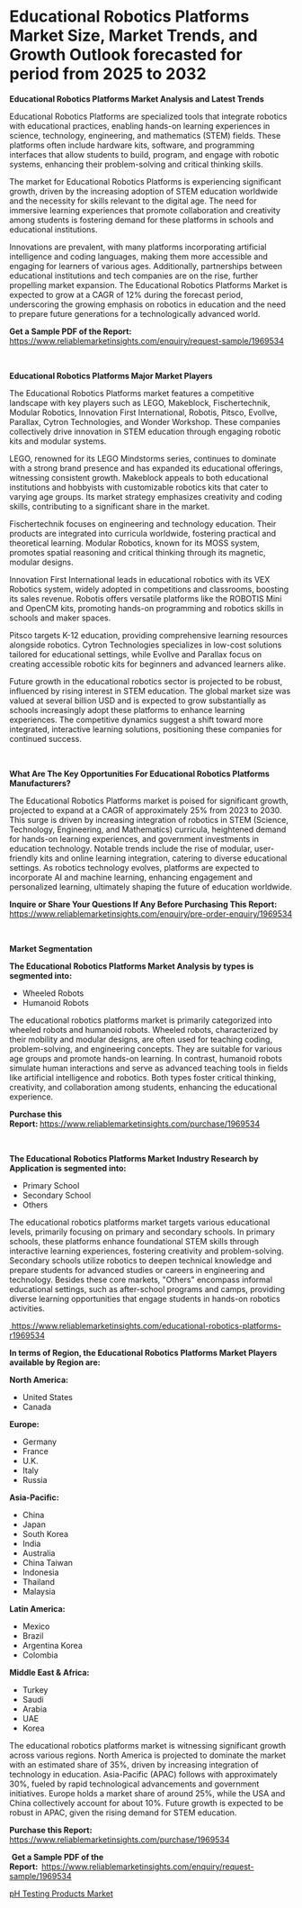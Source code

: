 <p><h1>Educational Robotics Platforms Market Size, Market Trends, and Growth Outlook forecasted for period from 2025 to 2032</h1></p><p><strong>Educational Robotics Platforms Market Analysis and Latest Trends</strong></p>
<p><p>Educational Robotics Platforms are specialized tools that integrate robotics with educational practices, enabling hands-on learning experiences in science, technology, engineering, and mathematics (STEM) fields. These platforms often include hardware kits, software, and programming interfaces that allow students to build, program, and engage with robotic systems, enhancing their problem-solving and critical thinking skills.</p><p>The market for Educational Robotics Platforms is experiencing significant growth, driven by the increasing adoption of STEM education worldwide and the necessity for skills relevant to the digital age. The need for immersive learning experiences that promote collaboration and creativity among students is fostering demand for these platforms in schools and educational institutions. </p><p>Innovations are prevalent, with many platforms incorporating artificial intelligence and coding languages, making them more accessible and engaging for learners of various ages. Additionally, partnerships between educational institutions and tech companies are on the rise, further propelling market expansion. The Educational Robotics Platforms Market is expected to grow at a CAGR of 12% during the forecast period, underscoring the growing emphasis on robotics in education and the need to prepare future generations for a technologically advanced world.</p></p>
<p><strong>Get a Sample PDF of the Report:&nbsp;</strong> <a href="https://www.reliablemarketinsights.com/enquiry/request-sample/1969534?utm_campaign=2117&utm_medium=2&utm_source=Github&utm_content=ia&utm_term=06042025&utm_id=educational-robotics-platforms">https://www.reliablemarketinsights.com/enquiry/request-sample/1969534</a></p>
<p>&nbsp;</p>
<p><strong>Educational Robotics Platforms Major Market Players</strong></p>
<p><p>The Educational Robotics Platforms market features a competitive landscape with key players such as LEGO, Makeblock, Fischertechnik, Modular Robotics, Innovation First International, Robotis, Pitsco, Evollve, Parallax, Cytron Technologies, and Wonder Workshop. These companies collectively drive innovation in STEM education through engaging robotic kits and modular systems.</p><p>LEGO, renowned for its LEGO Mindstorms series, continues to dominate with a strong brand presence and has expanded its educational offerings, witnessing consistent growth. Makeblock appeals to both educational institutions and hobbyists with customizable robotics kits that cater to varying age groups. Its market strategy emphasizes creativity and coding skills, contributing to a significant share in the market.</p><p>Fischertechnik focuses on engineering and technology education. Their products are integrated into curricula worldwide, fostering practical and theoretical learning. Modular Robotics, known for its MOSS system, promotes spatial reasoning and critical thinking through its magnetic, modular designs.</p><p>Innovation First International leads in educational robotics with its VEX Robotics system, widely adopted in competitions and classrooms, boosting its sales revenue. Robotis offers versatile platforms like the ROBOTIS Mini and OpenCM kits, promoting hands-on programming and robotics skills in schools and maker spaces.</p><p>Pitsco targets K-12 education, providing comprehensive learning resources alongside robotics. Cytron Technologies specializes in low-cost solutions tailored for educational settings, while Evollve and Parallax focus on creating accessible robotic kits for beginners and advanced learners alike.</p><p>Future growth in the educational robotics sector is projected to be robust, influenced by rising interest in STEM education. The global market size was valued at several billion USD and is expected to grow substantially as schools increasingly adopt these platforms to enhance learning experiences. The competitive dynamics suggest a shift toward more integrated, interactive learning solutions, positioning these companies for continued success.</p></p>
<p>&nbsp;</p>
<p><strong>What Are The Key Opportunities For Educational Robotics Platforms Manufacturers?</strong></p>
<p><p>The Educational Robotics Platforms market is poised for significant growth, projected to expand at a CAGR of approximately 25% from 2023 to 2030. This surge is driven by increasing integration of robotics in STEM (Science, Technology, Engineering, and Mathematics) curricula, heightened demand for hands-on learning experiences, and government investments in education technology. Notable trends include the rise of modular, user-friendly kits and online learning integration, catering to diverse educational settings. As robotics technology evolves, platforms are expected to incorporate AI and machine learning, enhancing engagement and personalized learning, ultimately shaping the future of education worldwide.</p></p>
<p><strong>Inquire or Share Your Questions If Any Before Purchasing This Report:</strong> <a href="https://www.reliablemarketinsights.com/enquiry/pre-order-enquiry/1969534?utm_campaign=2117&utm_medium=2&utm_source=Github&utm_content=ia&utm_term=06042025&utm_id=educational-robotics-platforms">https://www.reliablemarketinsights.com/enquiry/pre-order-enquiry/1969534</a></p>
<p>&nbsp;</p>
<p><strong>Market Segmentation</strong></p>
<p><strong>The Educational Robotics Platforms Market Analysis by types is segmented into:</strong></p>
<p><ul><li>Wheeled Robots</li><li>Humanoid Robots</li></ul></p>
<p><p>The educational robotics platforms market is primarily categorized into wheeled robots and humanoid robots. Wheeled robots, characterized by their mobility and modular designs, are often used for teaching coding, problem-solving, and engineering concepts. They are suitable for various age groups and promote hands-on learning. In contrast, humanoid robots simulate human interactions and serve as advanced teaching tools in fields like artificial intelligence and robotics. Both types foster critical thinking, creativity, and collaboration among students, enhancing the educational experience.</p></p>
<p><strong>Purchase this Report:&nbsp;</strong><a href="https://www.reliablemarketinsights.com/purchase/1969534?utm_campaign=2117&utm_medium=2&utm_source=Github&utm_content=ia&utm_term=06042025&utm_id=educational-robotics-platforms">https://www.reliablemarketinsights.com/purchase/1969534</a></p>
<p>&nbsp;</p>
<p><strong>The Educational Robotics Platforms Market Industry Research by Application is segmented into:</strong></p>
<p><ul><li>Primary School</li><li>Secondary School</li><li>Others</li></ul></p>
<p><p>The educational robotics platforms market targets various educational levels, primarily focusing on primary and secondary schools. In primary schools, these platforms enhance foundational STEM skills through interactive learning experiences, fostering creativity and problem-solving. Secondary schools utilize robotics to deepen technical knowledge and prepare students for advanced studies or careers in engineering and technology. Besides these core markets, "Others" encompass informal educational settings, such as after-school programs and camps, providing diverse learning opportunities that engage students in hands-on robotics activities.</p></p>
<p><a href="https://www.reliablemarketinsights.com/educational-robotics-platforms-r1969534?utm_campaign=2117&utm_medium=2&utm_source=Github&utm_content=ia&utm_term=06042025&utm_id=educational-robotics-platforms">&nbsp;https://www.reliablemarketinsights.com/educational-robotics-platforms-r1969534</a></p>
<p><strong>In terms of Region, the Educational Robotics Platforms Market Players available by Region are:</strong></p>
<p>
    <p> <strong> North America: </strong>
        <ul>
            <li>United States</li>
            <li>Canada</li>
        </ul>
        </p> 
    <p> <strong> Europe: </strong>
        <ul>
            <li>Germany</li>
            <li>France</li>
            <li>U.K.</li>
            <li>Italy</li>
            <li>Russia</li>
        </ul>
        </p> 
    <p> <strong> Asia-Pacific: </strong>
        <ul>
            <li>China</li>
            <li>Japan</li>
            <li>South Korea</li>
            <li>India</li>
            <li>Australia</li>
            <li>China Taiwan</li>
            <li>Indonesia</li>
            <li>Thailand</li>
            <li>Malaysia</li>
        </ul>
        </p> 
    <p> <strong> Latin America: </strong>
        <ul>
            <li>Mexico</li>
            <li>Brazil</li>
            <li>Argentina Korea</li>
            <li>Colombia</li>
        </ul>
        </p> 
    <p> <strong> Middle East & Africa: </strong>
        <ul>
            <li>Turkey</li>
            <li>Saudi</li>
            <li>Arabia</li>
            <li>UAE</li>
            <li>Korea</li>
        </ul>
    </p>
    </p>
<p><p>The educational robotics platforms market is witnessing significant growth across various regions. North America is projected to dominate the market with an estimated share of 35%, driven by increasing integration of technology in education. Asia-Pacific (APAC) follows with approximately 30%, fueled by rapid technological advancements and government initiatives. Europe holds a market share of around 25%, while the USA and China collectively account for about 10%. Future growth is expected to be robust in APAC, given the rising demand for STEM education.</p></p>
<p><strong>Purchase this Report: </strong><a href="https://www.reliablemarketinsights.com/purchase/1969534?utm_campaign=2117&utm_medium=2&utm_source=Github&utm_content=ia&utm_term=06042025&utm_id=educational-robotics-platforms">https://www.reliablemarketinsights.com/purchase/1969534</a></p>
<p>&nbsp;<strong>Get a Sample PDF of the Report:&nbsp;&nbsp;</strong><a href="https://www.reliablemarketinsights.com/enquiry/request-sample/1969534?utm_campaign=2117&utm_medium=2&utm_source=Github&utm_content=ia&utm_term=06042025&utm_id=educational-robotics-platforms">https://www.reliablemarketinsights.com/enquiry/request-sample/1969534</a></p>
<p><strong></strong></p>
<p><p><a href="https://github.com/nathandecarvalho/Market-Research-Report-List-6/blob/main/ph-testing-products-market.md?utm_campaign=2117&utm_medium=2&utm_source=Github&utm_content=ia&utm_term=06042025&utm_id=educational-robotics-platforms">pH Testing Products Market</a></p></p>